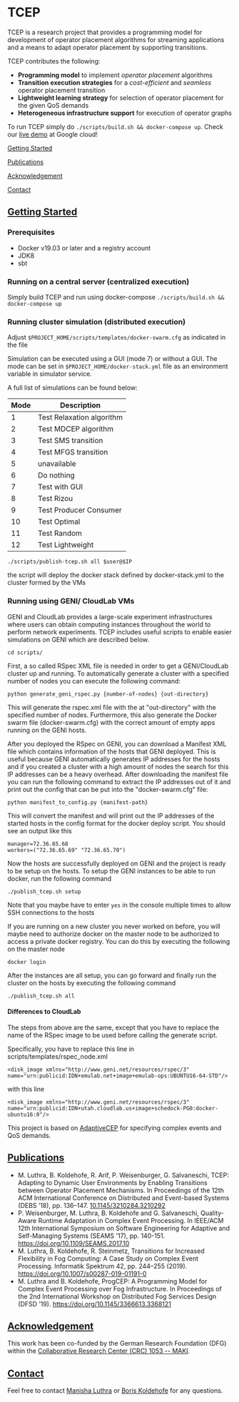 # TCEP

TCEP is a research project that provides a programming model for development of operator placement algorithms for streaming applications and a means to adapt operator placement by supporting transitions. 
 
TCEP contributes the following:

+ **Programming model** to implement _operator placement_ algorithms
+ **Transition execution strategies** for a _cost-efficient_ and _seamless_ operator placement transition
+ **Lightweight learning strategy** for selection of operator placement for the given QoS demands
+ **Heterogeneous infrastructure support** for execution of operator graphs

To run TCEP simply do `./scripts/build.sh && docker-compose up`. Check our [live demo](http://35.246.223.49:3000/) at Google cloud! 

[Getting Started](#getting-started)

[Publications](#publications)

[Acknowledgement](#acknowledgement)

[Contact](#contact)

## [Getting Started](#getting-started)

### Prerequisites 

* Docker v19.03 or later and a registry account
* JDK8
* sbt

### Running on a central server (centralized execution)

Simply build TCEP and run using docker-compose `./scripts/build.sh && docker-compose up`

### Running cluster simulation (distributed execution)

Adjust `$PROJECT_HOME/scripts/templates/docker-swarm.cfg` as indicated in the file 

Simulation can be executed using a GUI (mode 7) or without a GUI. The mode can be set in `$PROJECT_HOME/docker-stack.yml` file as an environment variable in simulator service.

A full list of simulations can be found below:

| Mode  | Description  |
|---|---|
| 1 | Test Relaxation algorithm  |
| 2 | Test MDCEP algorithm |
| 3 | Test SMS transition |
| 4 | Test MFGS transition |
| 5 | unavailable |
| 6 | Do nothing |
| 7 | Test with GUI |
| 8 | Test Rizou |
| 9 | Test Producer Consumer |
| 10 | Test Optimal |
| 11 | Test Random |
| 12 | Test Lightweight |

`./scripts/publish-tcep.sh all $user@$IP`

the script will deploy the docker stack defined by docker-stack.yml to the cluster formed by the VMs

### Running using GENI/ CloudLab VMs
GENI and CloudLab provides a large-scale experiment infrastructures where users can obtain computing instances throughout the world to perform network experiments.
TCEP includes useful scripts to enable easier simulations on GENI which are described below.

```
cd scripts/
```

First, a so called RSpec XML file is needed in order to get a GENI/CloudLab cluster up and running. To automatically generate a cluster with a specified number of nodes you can execute the following command:

```
python generate_geni_rspec.py {number-of-nodes} {out-directory}
```

This will generate the rspec.xml file with the at "out-directory" with the specified number of nodes. Furthermore, this also generate the Docker swarm file (docker-swarm.cfg) with the correct amount of empty apps running on the GENI hosts.

After you deployed the RSpec on GENI, you can download a Manifest XML file which contains information of the hosts that GENI deployed. This is useful because GENI automatically generates IP addresses for the hosts and if you created a cluster with a high amount of nodes the search for this IP addresses can be a heavy overhead.
After downloading the manifest file you can run the following command to extract the IP addresses out of it and print out the config that can be put into the "docker-swarm.cfg" file:

```
python manifest_to_config.py {manifest-path}
```

This will convert the manifest and will print out the IP addresses of the started hosts in the config format for the docker deploy script.
You should see an output like this

```
manager=72.36.65.68
workers=("72.36.65.69" "72.36.65.70")
```

Now the hosts are successfully deployed on GENI and the project is ready to be setup on the hosts. To setup the GENI instances to be able to run docker, run the following command

```
./publish_tcep.sh setup
```

Note that you maybe have to enter `yes` in the console multiple times to allow SSH connections to the hosts

If you are running on a new cluster you never worked on before, you will maybe need to authorize docker on the master node to be authorized to access a private docker registry. You can do this by executing the following on the master node

```
docker login
```

After the instances are all setup, you can go forward and finally run the cluster on the hosts by executing the following command

```
./publish_tcep.sh all
```

#### Differences to CloudLab

The steps from above are the same, except that you have to replace the name of the RSpec image to be used before calling the generate script.

Specifically, you have to replace this line in scripts/templates/rspec_node.xml 

``` 
<disk_image xmlns="http://www.geni.net/resources/rspec/3" name="urn:publicid:IDN+emulab.net+image+emulab-ops:UBUNTU16-64-STD"/>
```

with this line

``` 
<disk_image xmlns="http://www.geni.net/resources/rspec/3" name="urn:publicid:IDN+utah.cloudlab.us+image+schedock-PG0:docker-ubuntu16:0"/>
```

This project is based on [AdaptiveCEP](https://pweisenburger.github.io/AdaptiveCEP/) for specifying complex events and QoS demands. 

## [Publications](#publications)

+ M. Luthra, B. Koldehofe, R. Arif, P. Weisenburger, G. Salvaneschi, TCEP: Adapting to Dynamic User Environments by Enabling Transitions between Operator Placement Mechanisms. In Proceedings of the 12th ACM International Conference on Distributed and Event-based Systems (DEBS ’18), pp. 136–147. <a href="https://doi.org/10.1145/3210284.3210292" target="_blank">10.1145/3210284.3210292</a>
+ P. Weisenburger, M. Luthra, B. Koldehofe and G. Salvaneschi, Quality-Aware Runtime Adaptation in Complex Event Processing. In IEEE/ACM 12th International Symposium on Software Engineering for Adaptive and Self-Managing Systems (SEAMS '17), pp. 140-151. <https://doi.org/10.1109/SEAMS.2017.10>
+ M. Luthra, B. Koldehofe, R. Steinmetz, Transitions for Increased Flexibility in Fog Computing: A Case Study on Complex Event Processing. Informatik Spektrum 42, pp. 244–255 (2019). <https://doi.org/10.1007/s00287-019-01191-0>
+ M. Luthra and B. Koldehofe, ProgCEP: A Programming Model for Complex Event Processing over Fog Infrastructure. In Proceedings of the 2nd International Workshop on Distributed Fog Services Design (DFSD ’19). <https://doi.org/10.1145/3366613.3368121>


## [Acknowledgement](#acknowledgement)

This work has been co-funded by the German Research Foundation (DFG) within the [Collaborative Research Center (CRC) 1053 -- MAKI](https://www.maki.tu-darmstadt.de/sfb_maki/ueber_maki/index.en.jsp).

## [Contact](#contact)

Feel free to contact [Manisha Luthra](https://www.kom.tu-darmstadt.de/kom-multimedia-communications-lab/people/staff/manisha-luthra/) or [Boris Koldehofe](https://www.rug.nl/staff/b.koldehofe/) for any questions. 


